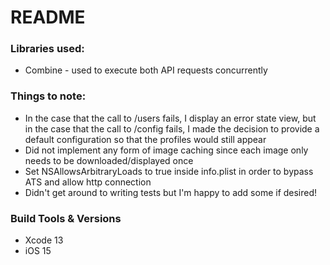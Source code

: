 #  README

### Libraries used:
* Combine - used to execute both API requests concurrently 

### Things to note:
* In the case that the call to /users fails, I display an error state view, but in the case that the call to /config fails, I made the decision to provide a default configuration so that the profiles would still appear
* Did not implement any form of image caching since each image only needs to be downloaded/displayed once
* Set NSAllowsArbitraryLoads to true inside info.plist in order to bypass ATS and allow http connection 
* Didn't get around to writing tests but I'm happy to add some if desired!

### Build Tools & Versions
* Xcode 13
* iOS 15
